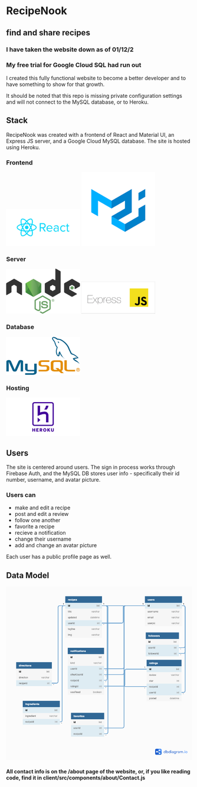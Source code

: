 # RecipeNook
## find and share recipes

### I have taken the website down as of 01/12/2
### My free trial for Google Cloud SQL had run out

I created this fully functional website to become a better
developer and to have something to show for that growth.

It should be noted that this repo is missing private configuration settings and 
will not connect to the MySQL database, or to Heroku.

## Stack

RecipeNook was created with a frontend of React and Material UI,
an Express JS server, and a Google Cloud MySQL database. The site is
hosted using Heroku.

### Frontend
<img src="/client/src/images/reactLogo.jpg" width="200">
<img src="/client/src/images/materialUILogo.png" width="200">

### Server
<img src="/client/src/images/nodeJSLogo.png" width="200">
<img src="/client/src/images/ExpressJSLogo.png" width="200">

### Database
<img src="/client/src/images/mySQLlogo.png" width="200">

### Hosting
<img src="/client/src/images/herokuLogo.png" width="200">


## Users

The site is centered around users. The sign in process works through
Firebase Auth, and the MySQL DB stores user info - specifically their
id number, username, and avatar picture.

### Users can 
- make and edit a recipe
- post and edit a review
- follow one another
- favorite a recipe
- recieve a notification
- change their username
- add and change an avatar picture

Each user has a public profile page as well.

## Data Model

![DB model](/client/src/images/MySQLmodel.png)


#### All contact info is on the /about page of the website, or, if you like reading code, find it in client/src/components/about/Contact.js

